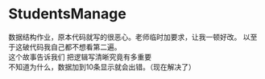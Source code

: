 # StudentsManage
数据结构作业，原本代码就写的很恶心。老师临时加要求，让我一顿好改。 以至于这破代码我自己都不想看第二遍。       
这个故事告诉我们 把逻辑写清晰究竟有多重要            
不知道为什么，数据加到10条显示就会出错。（现在解决了）                 
